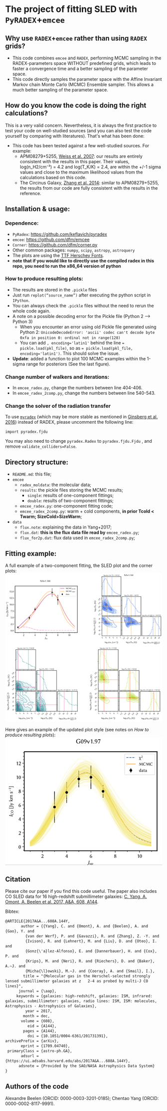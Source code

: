 # The project of fitting SLED with `PyRADEX`+`emcee`


## Why use `RADEX`+`emcee` rather than using `RADEX` grids?

- This code combines `emcee` and `RADEX`, performing MCMC sampling in the RADEX-parameters space WITHOUT predefined grids, which leads to faster a convergence time and a better sampling of the parameter space.
- This code directly samples the parameter space with the Affine Invariant Markov chain Monte Carlo (MCMC) Ensemble sampler. This allows a much better sampling of the parameter space.

## How do you know the code is doing the right calculations?
This is a very valid concern. Nevertheless, it is always the first practice to test your code on well-studied sources (and you can also test the code yourself by comparing with literatures). That's what has been done:
- This code has been tested against a few well-studied sources. For example:
	- APM08279+5255, [Weiss et al. 2007](https://ui.adsabs.harvard.edu/abs/2007A%26A...467..955W/abstract): our results are entirely consistent with the results in this paper. Their values, log(n_H2/cm⁻³) = 4.2 and log(T_K/K) = 2.4, are within the +/-1 sigma values and close to the maximum likelihood values from the calculations based on this code.
	- The Circinus Galaxy, [Zhang et al. 2014](https://ui.adsabs.harvard.edu/abs/2014A%26A...568A.122Z/abstract): similar to APM08279+5255, the results from our code are fully consistent with the results in the reference.


## Installation & usage:


### Dependence:

- `PyRadex`: https://github.com/keflavich/pyradex
- `emcee`: https://github.com/dfm/emcee
- `Corner`: https://github.com/dfm/corner.py
- Other common packages: `numpy`, `scipy`, `astropy`, `astroquery`
- The plots are using the [TTF Herschey Fonts](https://github.com/yangcht/Hershey_font_TTF).
- **note that if you would like to directly use the compiled radex in this repo, you need to run the x86_64 version of python**

### How to produce resulting plots:
- The results are stored in the `.pickle` files
- Just run `replot(“source_name”)` after executing the python script in `IPython`.
- You can always check the `.pickle` files without the need to rerun the whole code again.
- A note on a possible decoding error for the Pickle file (Python 2 --> Python 3)
	- When you encounter an error using old Pickle file generated using Python 2: ``UnicodeDecodeError: 'ascii' codec can't decode byte 0xfa in position 0: ordinal not in range(128)``
	- You can add `, encoding='latin1'` behind the line `= pickle.load(pkl_file)`, so as `= pickle.load(pkl_file, encoding='latin1')`. This should solve the issue.
- **Update**: added a function to plot 100 MCMC examples within the 1-sigma range for posteriors (See the last figure).



### Change number of walkers and iterations:
- In `emcee_radex.py`, change the numbers between line 404-406.
- In `emcee_radex_2comp.py`, change the numbers between line 540-543.

### Change the solver of the radiation transfer

To use [`myradex`](https://github.com/fjdu/myRadex) (which may be more stable as mentioned in [Ginsberg et al. 2016](https://ui.adsabs.harvard.edu/abs/2016A%26A...586A..50G/abstract)) instead of RADEX, please uncomment the following line:

```
import pyradex.fjdu
```

You may also need to change `pyradex.Radex` to `pyradex.fjdu.Fjdu` , and remove `validate_colliders=False`.


## Directory structure:

- `README.md`: this file;
- `emcee`
	- `radex_moldata`: the molecular data;
	- `results`: the pickle files storing the MCMC results;
		- `single`: results of one-component fittings;
		- `double`: results of two-component fittings;
	- `emcee_radex.py`: one-component fitting code;
	- `emcee_radex_2comp.py`: warm + cold components, **in prior Tcold < Twarm; SizeCold>SizeWarm**;
- `data`
	- `flux.note`: explaining the data in Yang+2017;
	- `flux.dat`: **this is the flux data file read by** `emcee_radex.py`;
	- `flux_for2p.dat`: flux data used in `emcee_radex_2comp.py`;

## Fitting example:
A full example of a two-component fitting, the SLED plot and the corner plots:
![](./fig/NA144.png)

Here gives an example of the updated plot style (see notes on *How to produce resulting plots*):
![](./fig/G09H97.png)

## Citation
Please cite our paper if you find this code useful. The paper also includes CO SLED data for 16 high-redshift submillimeter galaxies: [C. Yang, A. Omont, A. Beelen et al. 2017, A&A, 608, A144](http://adsabs.harvard.edu/abs/2017A%26A...608A.144Y). 

Bibtex:

```
@ARTICLE{2017A&A...608A.144Y,
       author = {{Yang}, C. and {Omont}, A. and {Beelen}, A. and {Gao}, Y. and
         {van der Werf}, P. and {Gavazzi}, R. and {Zhang}, Z. -Y. and
         {Ivison}, R. and {Lehnert}, M. and {Liu}, D. and {Oteo}, I. and
         {Gonz{\'a}lez-Alfonso}, E. and {Dannerbauer}, H. and {Cox}, P. and
         {Krips}, M. and {Neri}, R. and {Riechers}, D. and {Baker}, A.~J. and
         {Micha{\l}owski}, M.~J. and {Cooray}, A. and {Smail}, I.},
        title = "{Molecular gas in the Herschel-selected strongly lensed submillimeter galaxies at z   2-4 as probed by multi-J CO lines}",
      journal = {\aap},
     keywords = {galaxies: high-redshift, galaxies: ISM, infrared: galaxies, submillimeter: galaxies, radio lines: ISM, ISM: molecules, Astrophysics - Astrophysics of Galaxies},
         year = 2017,
        month = dec,
       volume = {608},
          eid = {A144},
        pages = {A144},
          doi = {10.1051/0004-6361/201731391},
archivePrefix = {arXiv},
       eprint = {1709.04740},
 primaryClass = {astro-ph.GA},
       adsurl = {https://ui.adsabs.harvard.edu/abs/2017A&A...608A.144Y},
      adsnote = {Provided by the SAO/NASA Astrophysics Data System}
}
```

## Authors of the code

Alexandre Beelen (ORCID: 0000-0003-3201-0185); Chentao Yang (ORCID: 0000-0002-8117-9991).
